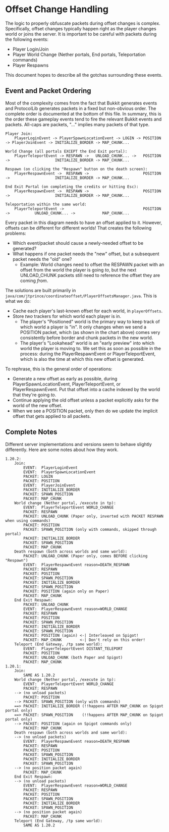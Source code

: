 Offset Change Handling
=====================
The logic to properly obfuscate packets during offset changes is complex. Specifically, offset changes typically
happen right as the player changes world or joins the server. It is important to be careful with packets during the
following events:

* Player Login/Join
* Player World Change (Nether portals, End portals, Teleportation commands)
* Player Respawns

This document hopes to describe all the gotchas surrounding these events.

Event and Packet Ordering
-------------------------
Most of the complexity comes from the fact that Bukkit generates events and ProtocolLib generates packets in a fixed
but non-obvious order. The complete order is documented at the bottom of this file. In summary, this is the order these
gameplay events tend to fire the relevant Bukkit events and packets. All-caps are packets, "..." implies many packets
of that type.

```
Player Join:
    PlayerLoginEvent -> PlayerSpawnLocationEvent -> LOGIN -> POSITION -> PlayerJoinEvent -> INITIALIZE_BORDER -> MAP_CHUNK...

World Change (all portals EXCEPT the End Exit portal):
    PlayerTeleportEvent -> RESPAWN ->   UNLOAD_CHUNK... ->   POSITION ->                    INITIALIZE_BORDER -> MAP_CHUNK...

Respawn (on clicking the "Respawn" button on the death screen):
    PlayerRespawnEvent ->  RESPAWN ->                        POSITION ->                    INITIALIZE_BORDER -> MAP_CHUNK...

End Exit Portal (on completing the credits or hitting Esc):
    PlayerRespawnEvent ->  RESPAWN ->                        POSITION ->                    INITIALIZE_BORDER -> MAP_CHUNK...

Teleportation within the same world:
    PlayerTeleportEvent ->                                   POSITION ->           UNLOAD_CHUNK... ->            MAP_CHUNK...
```

Every packet in this diagram needs to have an offset applied to it. However, offsets can be different for different
worlds! That creates the following problems:
* Which event/packet should cause a newly-needed offset to be generated?
* What happens if one packet needs the "new" offset, but a subsequent packet needs the "old" one?
  * Example: World changes need to offset the RESPAWN packet with an offset from the world the player is going *to*, but
    the next UNLOAD_CHUNK packets still need to reference the offset they are coming *from*.

The solutions are built primarily in `java/com/jtprince/coordinateoffset/PlayerOffsetsManager.java`. This is what we do:
* Cache each player's last-known offset for each world, in `playerOffsets`.
* Store *two* trackers for which world each player is in.
  * The player's "Positioned" world is the primary way to keep track of which world a player is "in". It only changes
    when we send a POSITION packet, which (as shown in the chart above) comes very consistently before border and
    chunk packets in the new world.
  * The player's "Lookahead" world is an "early preview" into which world the player is moving to. We set this as soon
    as possible in the process: during the PlayerRespawnEvent or PlayerTeleportEvent, which is also the time at which
    this new offset is generated.

To rephrase, this is the general order of operations:
* Generate a new offset as early as possible, during PlayerSpawnLocationEvent, PlayerTeleportEvent, or 
  PlayerRespawnEvent. Put that offset into a cache indexed by the world that they're going *to*.
* Continue applying the old offset unless a packet explicitly asks for the world of the new offset.
* When we see a POSITION packet, only then do we update the implicit offset that gets applied to all packets.

Complete Notes
--------------
Different server implementations and versions seem to behave slightly differently. Here are some notes about how they
work.

```
1.20.2:
    Join:
        EVENT:  PlayerLoginEvent
        EVENT:  PlayerSpawnLocationEvent
        PACKET: LOGIN
        PACKET: POSITION
        EVENT:  PlayerJoinEvent
        PACKET: INITIALIZE_BORDER
        PACKET: SPAWN_POSITION
        PACKET: MAP_CHUNK
    World change (Nether portal, /execute in tp):
        EVENT:  PlayerTeleportEvent WORLD_CHANGE
        PACKET: RESPAWN
        PACKET: UNLOAD_CHUNK (Paper only, inverted with PACKET RESPAWN when using commands)
        PACKET: POSITION
        PACKET: SPAWN_POSITION (only with commands, skipped through portal)
        PACKET: INITIALIZE_BORDER
        PACKET: SPAWN_POSITION
        PACKET: MAP_CHUNK
    Death respawn (both across worlds and same world):
        PACKET: UNLOAD_CHUNK (Paper only, comes BEFORE clicking "Respawn")
        EVENT:  PlayerRespawnEvent reason=DEATH_RESPAWN
        PACKET: RESPAWN
        PACKET: POSITION
        PACKET: SPAWN_POSITION
        PACKET: INITIALIZE_BORDER
        PACKET: SPAWN_POSITION
        PACKET: POSITION (again only on Paper)
        PACKET: MAP_CHUNK
    End Exit Respawn:
        PACKET: UNLOAD_CHUNK
        EVENT:  PlayerRespawnEvent reason=WORLD_CHANGE
        PACKET: RESPAWN
        PACKET: POSITION
        PACKET: SPAWN_POSITION
        PACKET: INITIALIZE_BORDER
        PACKET: SPAWN_POSITION
        PACKET: POSITION (again) <-| Interleaved on Spigot!
        PACKET: MAP_CHUNK        <-| Don't rely on this order!
    Teleport (End Gateway, /tp same world):
        EVENT:  PlayerTeleportEvent DISTANT_TELEPORT
        PACKET: POSITION
        PACKET: UNLOAD_CHUNK (both Paper and Spigot)
        PACKET: MAP_CHUNK
1.20.1:
    Join:
        SAME AS 1.20.2
    World change (Nether portal, /execute in tp):
        EVENT:  PlayerTeleportEvent WORLD_CHANGE
        PACKET: RESPAWN
    --> (no unload packets)
        PACKET: POSITION
    --> PACKET: SPAWN_POSITION (only with commands)
    ==> PACKET: INITIALIZE_BORDER (!!happens AFTER MAP_CHUNK on Spigot portal only)
    ==> PACKET: SPAWN_POSITION    (!!happens AFTER MAP_CHUNK on Spigot portal only)
    --> PACKET: POSITION (again on Spigot commands only)
        PACKET: MAP_CHUNK
    Death respawn (both across worlds and same world):
    --> (no unload packets)
        EVENT:  PlayerRespawnEvent reason=DEATH_RESPAWN
        PACKET: RESPAWN
        PACKET: POSITION
        PACKET: SPAWN_POSITION
        PACKET: INITIALIZE_BORDER
        PACKET: SPAWN_POSITION
    --> (no position packet again)
        PACKET: MAP_CHUNK
    End Exit Respawn:
    --> (no unload packets)
        EVENT:  PlayerRespawnEvent reason=WORLD_CHANGE
        PACKET: RESPAWN
        PACKET: POSITION
        PACKET: SPAWN_POSITION
        PACKET: INITIALIZE_BORDER
        PACKET: SPAWN_POSITION
    --> (no position packet again)
        PACKET: MAP_CHUNK
    Teleport (End Gateway, /tp same world):
        SAME AS 1.20.2
```

